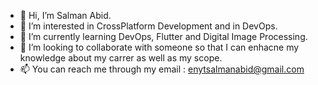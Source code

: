 - 👋 Hi, I’m Salman Abid.
- 👀 I’m interested in CrossPlatform Development and in DevOps.
- 🌱 I’m currently learning DevOps, Flutter and Digital Image Processing.
- 💞️ I’m looking to collaborate with someone so that I can enhacne my knowledge about my carrer as well as my scope.
- 📫 You can reach me through my email : enytsalmanabid@gmail.com

<!---
SalmanAbidDev/SalmanAbidDev is a ✨ special ✨ repository because its `README.md` (this file) appears on your GitHub profile.
You can click the Preview link to take a look at your changes.
--->
